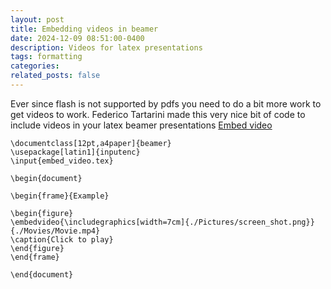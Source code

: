 ```yaml
---
layout: post
title: Embedding videos in beamer
date: 2024-12-09 08:51:00-0400
description: Videos for latex presentations
tags: formatting
categories: 
related_posts: false
---
```


Ever since flash is not supported by pdfs you need to do a bit more work to get videos to work. 
Federico Tartarini made this very nice bit of code to include videos in your latex beamer presentations
[Embed video](https://gist.github.com/FedericoTartarini/7af4eb6fc13b1cb9cc68b7e8ea823d50)

````
\documentclass[12pt,a4paper]{beamer}
\usepackage[latin1]{inputenc}
\input{embed_video.tex}

\begin{document}

\begin{frame}{Example}

\begin{figure}
\embedvideo{\includegraphics[width=7cm]{./Pictures/screen_shot.png}}{./Movies/Movie.mp4}
\caption{Click to play}
\end{figure}
\end{frame}

\end{document}

`````
